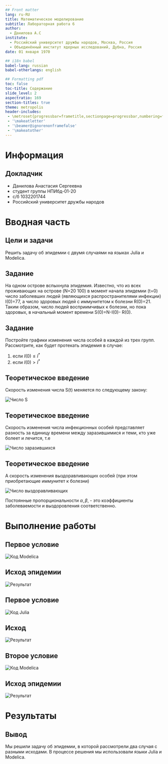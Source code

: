 ```yaml
---
## Front matter
lang: ru-RU
title: Математическое моделирование
subtitle: Лабораторная работа 6
author:
  - Данилова А.С
institute:
  - Российский университет дружбы народов, Москва, Россия
  - Объединённый институт ядерных исследований, Дубна, Россия
date: 01 января 1970

## i18n babel
babel-lang: russian
babel-otherlangs: english

## Formatting pdf
toc: false
toc-title: Содержание
slide_level: 2
aspectratio: 169
section-titles: true
theme: metropolis
header-includes:
 - \metroset{progressbar=frametitle,sectionpage=progressbar,numbering=fraction}
 - '\makeatletter'
 - '\beamer@ignorenonframefalse'
 - '\makeatother'
---
```


# Информация

## Докладчик

  * Данилова Анастасия Сергеевна
  * студент группы НПИбд-01-20
  * с/б 1032201744
  * Российский университет дружбы народов


# Вводная часть

## Цели и задачи

Решить задачу об эпидемии с двумя случаями на языках Julia и Modelica.

## Задание

На одном острове вспыхнула эпидемия. Известно, что из всех проживающих
на острове (N=20 100) в момент начала эпидемии (t=0) число заболевших людей
(являющихся распространителями инфекции) I(0)=77, а число здоровых людей с
иммунитетом к болезни R(0)=21. Таким образом, число людей восприимчивых к
болезни, но пока здоровых, в начальный момент времени S(0)=N-I(0)- R(0).

## Задание

Постройте графики изменения числа особей в каждой из трех групп.
Рассмотрите, как будет протекать эпидемия в случае:
1. если $I(0)\leq I^*$
2. если $I(0)>I^*$

## Теоретическое введение

Скорость изменения числа S(t) меняется по следующему закону:

![Число S](image/photo_2023-03-18_19-34-50.jpg)

## Теоретическое введение

Cкорость изменения числа
инфекционных особей представляет разность за единицу времени между
заразившимися и теми, кто уже болеет и лечится, т.е

![Число заразившихся](image/photo_2023-03-18_19-34-56.jpg) 

## Теоретическое введение

А скорость изменения выздоравливающих особей (при этом приобретающие
иммунитет к болезни)

![Число выздоравливающих](image/photo_2023-03-18_19-34-58.jpg)

Постоянные пропорциональности $\alpha, \beta$, - это коэффициенты заболеваемости
и выздоровления соответственно.

# Выполнение работы

## Первое условие

![Код Modelica](image/photo_3.jpg)

## Исход эпидемии

![Результат](image/photo_2.jpg)

## Первое условие

![Код Julia](image/photo_2023-03-18_20-33-07.jpg)


## Исход

![Результат](image/photo_2023-03-18_20-29-37.jpg)

## Второе условие

![Код Modelica](image/photo_5.jpg)

## Исход эпидемии

![Результат](image/photo_4.jpg)


# Результаты

## Вывод

Мы решили задачу об эпидемии, в которой рассмотрели два случая с разными исходами. В процессе решения мы использовали языки Julia и Modelica.
